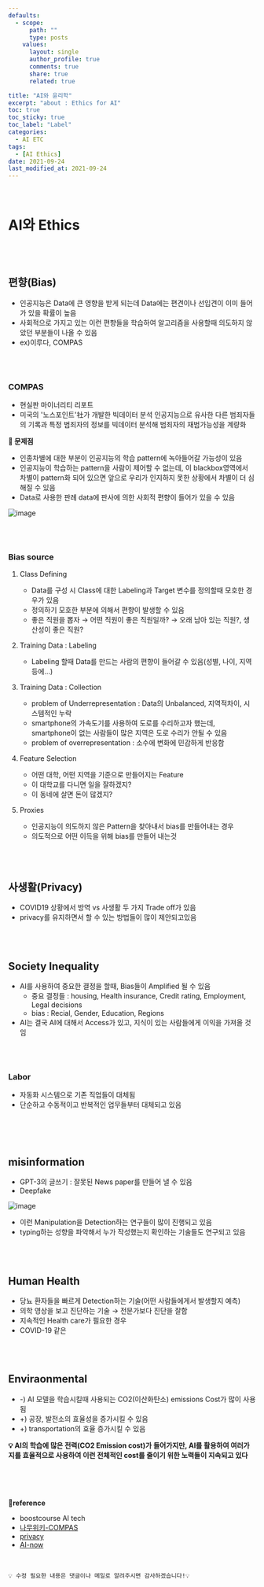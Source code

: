 ```yaml
---
defaults:
  - scope:
      path: ""
      type: posts
    values:
      layout: single
      author_profile: true
      comments: true
      share: true
      related: true

title: "AI와 윤리학"
excerpt: "about : Ethics for AI"
toc: true
toc_sticky: true
toc_label: "Label"
categories:
  - AI ETC
tags:
  - [AI Ethics]
date: 2021-09-24
last_modified_at: 2021-09-24
---
```


<br>

# AI와 Ethics

<br><br>

## 편향(Bias)

- 인공지능은 Data에 큰 영향을 받게 되는데 Data에는 편견이나 선입견이 이미 들어가 있을 확률이 높음
- 사회적으로 가지고 있는 이런 편향들을 학습하여 알고리즘을 사용할때 의도하지 않았던 부분들이 나올 수 있음
- ex)이루다, COMPAS

<br><br>

### COMPAS

- 현실판 마이너리티 리포트
- 미국의 '노스포인트'社가 개발한 빅데이터 분석 인공지능으로 유사한 다른 범죄자들의 기록과 특정 범죄자의 정보를 빅데이터 분석해 범죄자의 재범가능성을 계량화


**🚨 문제점**

- 인종차별에 대한 부분이 인공지능의 학습 pattern에 녹아들어갈 가능성이 있음
- 인공지능이 학습하는 pattern을 사람이 제어할 수 없는데, 이 blackbox영역에서 차별이 pattern화 되어 있으면 앞으로 우리가 인지하지 못한 상황에서 차별이 더 심해질 수 있음
- Data로 사용한 판례 data에 판사에 의한 사회적 편향이 들어가 있을 수 있음

![image](https://user-images.githubusercontent.com/77658029/134764067-4de12ea6-b00f-4069-b394-222a976c6c2c.png)

<br><br>

### Bias source

1. Class Defining
    - Data를 구성 시 Class에 대한 Labeling과 Target 변수를 정의할때 모호한 경우가 있음
    - 정의하기 모호한 부분에 의해서 편향이 발생할 수 있음
    - 좋은 직원을 뽑자 → 어떤 직원이 좋은 직원일까? → 오래 남아 있는 직원?, 생산성이 좋은 직원?

2. Training Data : Labeling 
    - Labeling 할때 Data를 만드는 사람의 편향이 들어갈 수 있음(성별, 나이, 지역 등에...)

3. Training Data : Collection
    - problem of Underrepresentation : Data의 Unbalanced, 지역적차이, 시스템적인 누락
    - smartphone의 가속도기를 사용하여 도로를 수리하고자 했는데, smartphone이 없는 사람들이 많은 지역은 도로 수리가 안될 수 있음
    - problem of overrepresentation : 소수에 변화에 민감하게 반응함

4. Feature Selection
    - 어떤 대학, 어떤 지역을 기준으로 만들어지는 Feature
    - 이 대학교를 다니면 일을 잘하겠지?
    - 이 동네에 살면 돈이 많겠지?
    
5. Proxies
    - 인공지능이 의도하지 않은 Pattern을 찾아내서 bias를 만들어내는 경우
    - 의도적으로 어떤 이득을 위해 bias를 만들어 내는것


<br><br>

## 사생활(Privacy)

- COVID19 상황에서 방역 vs 사생활 두 가지 Trade off가 있음
- privacy를 유지하면서 할 수 있는 방법들이 많이 제안되고있음


<br><br>

## Society Inequality

- AI를 사용하여 중요한 결정을 할때, Bias들이 Amplified 될 수 있음
    - 중요 결정들 : housing, Health insurance, Credit rating, Employment, Legal decisions
    - bias : Recial, Gender, Education, Regions
- AI는 결국 AI에 대해서 Access가 있고, 지식이 있는 사람들에게 이익을 가져올 것임

<br><br>

### Labor

- 자동화 시스템으로 기존 직업들이 대체됨
- 단순하고 수동적이고 반복적인 업무들부터 대체되고 있음

<br><br><br>

## misinformation

- GPT-3의 글쓰기 : 잘못된 News paper를 만들어 낼 수 있음
- Deepfake 

![image](https://user-images.githubusercontent.com/77658029/134765860-2703bbe0-d98c-451a-bbe7-e7c5b1ad06ba.png)

- 이런 Manipulation을 Detection하는 연구들이 많이 진행되고 있음
- typing하는 성향을 파악해서 누가 작성했는지 확인하는 기술들도 연구되고 있음

<br><br>

## Human Health

- 당뇨 환자들을 빠르게 Detection하는 기술(어떤 사람들에게서 발생할지 예측)
- 의학 영상을 보고 진단하는 기술 → 전문가보다 진단을 잘함
- 지속적인 Health care가 필요한 경우
- COVID-19 같은 

<br><br>

## Enviraonmental

- -) AI 모델을 학습시킬때 사용되는 CO2(이산화탄소) emissions Cost가 많이 사용됨
- +) 공장, 발전소의 효율성을 증가시킬 수 있음
- +) transportation의 효율 증가시킬 수 있음

**💡 AI의 학습에 많은 전력(CO2 Emission cost)가 들어가지만, AI를 활용하여 여러가지를 효율적으로 사용하여 이런 전체적인 cost를 줄이기 위한 노력들이 지속되고 있다**

<br><br><br>

**📌reference**
- boostcourse AI tech
- [나무위키-COMPAS](https://namu.wiki/w/COMPAS)
- [privacy](https://arxiv.org/pdf/2003.11511.pdf)
- [AI-now](https://ainowinstitute.org/AI_Now_2016_Report.pdf)

<br>

```
💡 수정 필요한 내용은 댓글이나 메일로 알려주시면 감사하겠습니다!💡 
```
